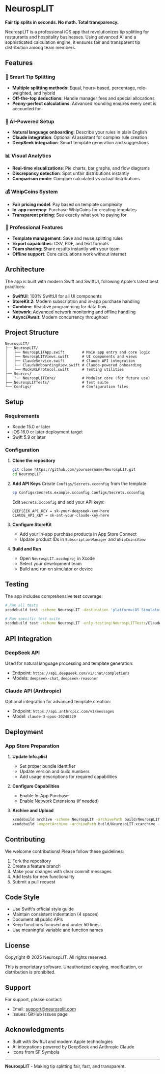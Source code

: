 # NeurospLIT

**Fair tip splits in seconds. No math. Total transparency.**

NeurospLIT is a professional iOS app that revolutionizes tip splitting for restaurants and hospitality businesses. Using advanced AI and a sophisticated calculation engine, it ensures fair and transparent tip distribution among team members.

## Features

### 🎯 Smart Tip Splitting
- **Multiple splitting methods**: Equal, hours-based, percentage, role-weighted, and hybrid
- **Off-the-top deductions**: Handle manager fees and special allocations
- **Penny-perfect calculations**: Advanced rounding ensures every cent is accounted for

### 🤖 AI-Powered Setup
- **Natural language onboarding**: Describe your rules in plain English
- **Claude integration**: Optional AI assistant for complex rule creation
- **DeepSeek integration**: Smart template generation and suggestions

### 📊 Visual Analytics
- **Real-time visualizations**: Pie charts, bar graphs, and flow diagrams
- **Discrepancy detection**: Spot unfair distributions instantly
- **Comparison mode**: Compare calculated vs actual distributions

### 💰 WhipCoins System
- **Fair pricing model**: Pay based on template complexity
- **In-app currency**: Purchase WhipCoins for creating templates
- **Transparent pricing**: See exactly what you're paying for

### 📱 Professional Features
- **Template management**: Save and reuse splitting rules
- **Export capabilities**: CSV, PDF, and text formats
- **Team sharing**: Share results instantly with your team
- **Offline support**: Core calculations work without internet

## Architecture

The app is built with modern Swift and SwiftUI, following Apple's latest best practices:

- **SwiftUI**: 100% SwiftUI for all UI components
- **StoreKit 2**: Modern subscription and in-app purchase handling
- **Combine**: Reactive programming for data flow
- **Network**: Advanced network monitoring and offline handling
- **Async/Await**: Modern concurrency throughout

## Project Structure

```
NeurospLIT/
├── NeurospLIT/
│   ├── NeurospLITApp.swift        # Main app entry and core logic
│   ├── NeurospLITViews.swift      # UI components and views
│   ├── ClaudeService.swift        # Claude API integration
│   ├── ClaudeOnboardingView.swift # Claude-powered onboarding
│   └── MockURLProtocol.swift      # Testing utilities
├── Sources/
│   └── NeurospLITCore/            # Modular core (for future use)
├── NeurospLITTests/               # Test suite
└── Configs/                       # Configuration files
```

## Setup

### Requirements
- Xcode 15.0 or later
- iOS 16.0 or later deployment target
- Swift 5.9 or later

### Configuration

1. **Clone the repository**
   ```bash
   git clone https://github.com/yourusername/NeurospLIT.git
   cd NeurospLIT
   ```

2. **Add API Keys**
   Create `Configs/Secrets.xcconfig` from the template:
   ```bash
   cp Configs/Secrets.example.xcconfig Configs/Secrets.xcconfig
   ```
   
   Edit `Secrets.xcconfig` and add your API keys:
   ```
   DEEPSEEK_API_KEY = sk-your-deepseek-key-here
   CLAUDE_API_KEY = sk-ant-your-claude-key-here
   ```

3. **Configure StoreKit**
   - Add your in-app purchase products in App Store Connect
   - Update product IDs in `SubscriptionManager` and `WhipCoinsView`

4. **Build and Run**
   - Open `NeurospLIT.xcodeproj` in Xcode
   - Select your development team
   - Build and run on simulator or device

## Testing

The app includes comprehensive test coverage:

```bash
# Run all tests
xcodebuild test -scheme NeurospLIT -destination 'platform=iOS Simulator,name=iPhone 15'

# Run specific test suite
xcodebuild test -scheme NeurospLIT -only-testing:NeurospLITTests/ClaudeServiceTests
```

## API Integration

### DeepSeek API
Used for natural language processing and template generation:
- Endpoint: `https://api.deepseek.com/v1/chat/completions`
- Models: `deepseek-chat`, `deepseek-reasoner`

### Claude API (Anthropic)
Optional integration for advanced template creation:
- Endpoint: `https://api.anthropic.com/v1/messages`
- Model: `claude-3-opus-20240229`

## Deployment

### App Store Preparation

1. **Update Info.plist**
   - Set proper bundle identifier
   - Update version and build numbers
   - Add usage descriptions for required capabilities

2. **Configure Capabilities**
   - Enable In-App Purchase
   - Enable Network Extensions (if needed)

3. **Archive and Upload**
   ```bash
   xcodebuild archive -scheme NeurospLIT -archivePath build/NeurospLIT.xcarchive
   xcodebuild -exportArchive -archivePath build/NeurospLIT.xcarchive -exportPath build/
   ```

## Contributing

We welcome contributions! Please follow these guidelines:

1. Fork the repository
2. Create a feature branch
3. Make your changes with clear commit messages
4. Add tests for new functionality
5. Submit a pull request

## Code Style

- Use Swift's official style guide
- Maintain consistent indentation (4 spaces)
- Document all public APIs
- Keep functions focused and under 50 lines
- Use meaningful variable and function names

## License

Copyright © 2025 NeurospLIT. All rights reserved.

This is proprietary software. Unauthorized copying, modification, or distribution is prohibited.

## Support

For support, please contact:
- Email: support@neurosplit.com
- Issues: GitHub Issues page

## Acknowledgments

- Built with SwiftUI and modern Apple technologies
- AI integrations powered by DeepSeek and Anthropic Claude
- Icons from SF Symbols

---

**NeurospLIT** - Making tip splitting fair, fast, and transparent.